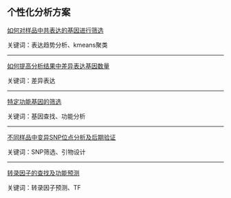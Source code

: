 ##  个性化分析方案
[如何对样品中共表达的基因进行筛选](././personal-analyse/coexpression-gene-screen.md)

关键词：表达趋势分析、kmeans聚类

------
[如何提高分析结果中差异表达基因数量](./personal-analyse/increase-deg.md)

关键词：差异表达

------
[特定功能基因的筛选](./personal-analyse/gene-screen.md)

关键词：基因查找、功能分析

------
[不同样品中变异SNP位点分析及后期验证](./personal-analyse/snp-analyse.md)

关键词：SNP筛选、引物设计

------
[转录因子的查找及功能预测](./personal-analyse/tf-analyse.md)

关键词：转录因子预测、TF
